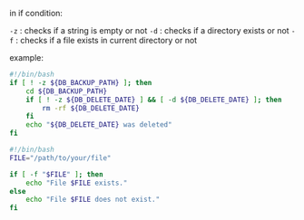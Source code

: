 in if condition:

`-z` : checks if a string is empty or not
`-d` : checks if a directory exists or not
`-f` : checks if a file exists in current directory or not

example:

```sh
#!/bin/bash
if [ ! -z ${DB_BACKUP_PATH} ]; then
	cd ${DB_BACKUP_PATH}
	if [ ! -z ${DB_DELETE_DATE} ] && [ -d ${DB_DELETE_DATE} ]; then
		rm -rf ${DB_DELETE_DATE}
	fi
	echo "${DB_DELETE_DATE} was deleted"
fi
```

```sh
#!/bin/bash
FILE="/path/to/your/file"

if [ -f "$FILE" ]; then
	echo "File $FILE exists."
else
    echo "File $FILE does not exist."
fi
```